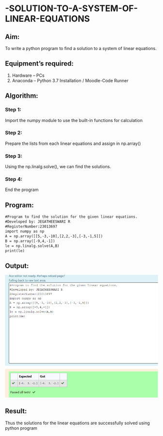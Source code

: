 # -SOLUTION-TO-A-SYSTEM-OF-LINEAR-EQUATIONS
## Aim:
To write a python program to find a solution to a system of linear equations.
## Equipment’s required:
1. 	Hardware – PCs
2. 	Anaconda – Python 3.7 Installation / Moodle-Code Runner
## Algorithm:
### Step 1: 
Import the numpy module to use the built-in functions for calculation
### Step 2: 
Prepare the lists from each linear equations and assign in np.array()
### Step 3: 
Using the np.linalg.solve(), we can find the solutions.
### Step 4: 
End the program
## Program:
```
#Program to find the solution for the given linear equations.
#Developed by: JEGATHEESWARI R
#RegisterNumber:23013697
import numpy as np
A = np.array([[5,-3,-10],[2,2,-3],[-3,-1,5]])
B = np.array([-9,4,-1])
le = np.linalg.solve(A,B)
print(le)

```

## Output:
![output](<Screenshot 2023-12-16 201050.png>)
## Result: 
Thus the solutions for the linear equations are successfully solved using python program

